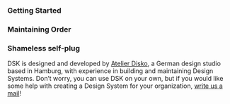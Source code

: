 ### Getting Started

### Maintaining Order

### Shameless self-plug
DSK is designed and developed by [Atelier Disko](www.atelierdisko.de), a German design studio based in Hamburg, with experience in building and maintaining Design Systems. Don’t worry, you can use DSK on your own, but if you would like some help with creating a Design System for your organization, [write us a mail](mail@atelierdikso.de)!
